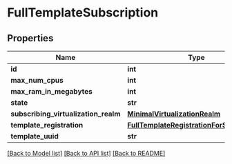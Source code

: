 # FullTemplateSubscription

## Properties
Name | Type | Description | Notes
------------ | ------------- | ------------- | -------------
**id** | **int** |  | [optional] 
**max_num_cpus** | **int** |  | [optional] 
**max_ram_in_megabytes** | **int** |  | [optional] 
**state** | **str** |  | [optional] 
**subscribing_virtualization_realm** | [**MinimalVirtualizationRealm**](MinimalVirtualizationRealm.md) |  | [optional] 
**template_registration** | [**FullTemplateRegistrationForSubscription**](FullTemplateRegistrationForSubscription.md) |  | [optional] 
**template_uuid** | **str** |  | [optional] 

[[Back to Model list]](../README.md#documentation-for-models) [[Back to API list]](../README.md#documentation-for-api-endpoints) [[Back to README]](../README.md)



